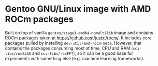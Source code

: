 # Gentoo GNU/Linux image with AMD ROCm packages

Built on top of vanilla `gentoo/stage3-amd64-nomultilib` image and contains ROCm packages taken at https://github.com/justxi/rocm/. It includes core packages pulled by installing `dev-util/amd-rocm-meta`. However, that contains the packages consuming most of time, CPU and RAM (`sci-libs/rocBLAS` and `sci-libs/rocFFT`), so it can be a good base for experiments with something else (e.g. machine learning frameworks).
